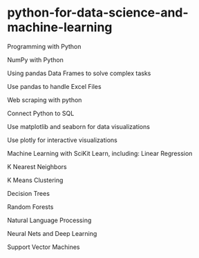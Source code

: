 # python-for-data-science-and-machine-learning

Programming with Python

NumPy with Python

Using pandas Data Frames to solve complex tasks

Use pandas to handle Excel Files

Web scraping with python

Connect Python to SQL

Use matplotlib and seaborn for data visualizations

Use plotly for interactive visualizations

Machine Learning with SciKit Learn, including:
Linear Regression

K Nearest Neighbors

K Means Clustering

Decision Trees

Random Forests

Natural Language Processing

Neural Nets and Deep Learning

Support Vector Machines

